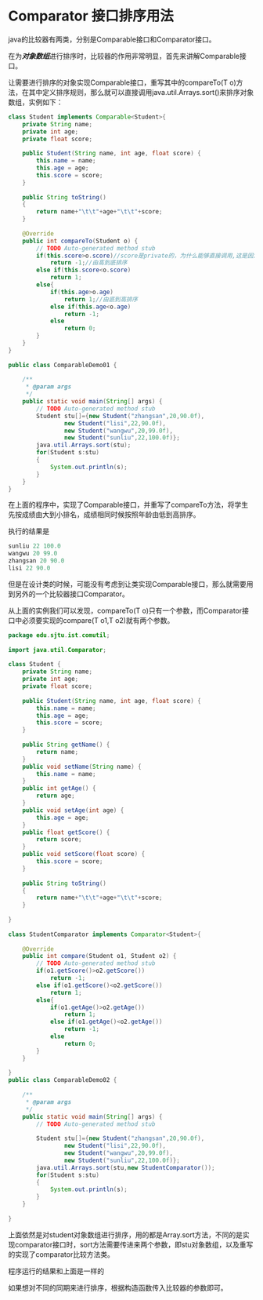 # Comparator 接口排序用法

java的比较器有两类，分别是Comparable接口和Comparator接口。

在为***对象数组***进行排序时，比较器的作用非常明显，首先来讲解Comparable接口。

让需要进行排序的对象实现Comparable接口，重写其中的compareTo(T o)方法，在其中定义排序规则，那么就可以直接调用java.util.Arrays.sort()来排序对象数组，实例如下：

``` java
class Student implements Comparable<Student>{  
    private String name;  
    private int age;  
    private float score;  
      
    public Student(String name, int age, float score) {  
        this.name = name;  
        this.age = age;  
        this.score = score;  
    }  
      
    public String toString()  
    {  
        return name+"\t\t"+age+"\t\t"+score;  
    }  
  
    @Override  
    public int compareTo(Student o) {  
        // TODO Auto-generated method stub  
        if(this.score>o.score)//score是private的，为什么能够直接调用,这是因为在Student类内部  
            return -1;//由高到底排序  
        else if(this.score<o.score)  
            return 1;  
        else{  
            if(this.age>o.age)  
                return 1;//由底到高排序  
            else if(this.age<o.age)  
                return -1;  
            else  
                return 0;  
        }  
    }  
}  
  
public class ComparableDemo01 {  
  
    /** 
     * @param args 
     */  
    public static void main(String[] args) {  
        // TODO Auto-generated method stub  
        Student stu[]={new Student("zhangsan",20,90.0f),  
                new Student("lisi",22,90.0f),  
                new Student("wangwu",20,99.0f),  
                new Student("sunliu",22,100.0f)};  
        java.util.Arrays.sort(stu);  
        for(Student s:stu)  
        {  
            System.out.println(s);  
        }  
    }  
}  
```

在上面的程序中，实现了Comparable接口，并重写了compareTo方法，将学生先按成绩由大到小排名，成绩相同时候按照年龄由低到高排序。

执行的结果是

``` java
sunliu 22 100.0
wangwu 20 99.0
zhangsan 20 90.0
lisi 22 90.0
```

但是在设计类的时候，可能没有考虑到让类实现Comparable接口，那么就需要用到另外的一个比较器接口Comparator。

从上面的实例我们可以发现，compareTo(T o)只有一个参数，而Comparator接口中必须要实现的compare(T o1,T o2)就有两个参数。

``` java
package edu.sjtu.ist.comutil;  
  
import java.util.Comparator;  
  
class Student {  
    private String name;  
    private int age;  
    private float score;  
      
    public Student(String name, int age, float score) {  
        this.name = name;  
        this.age = age;  
        this.score = score;  
    }  
  
    public String getName() {  
        return name;  
    }  
    public void setName(String name) {  
        this.name = name;  
    }  
    public int getAge() {  
        return age;  
    }  
    public void setAge(int age) {  
        this.age = age;  
    }  
    public float getScore() {  
        return score;  
    }  
    public void setScore(float score) {  
        this.score = score;  
    }  
  
    public String toString()  
    {  
        return name+"\t\t"+age+"\t\t"+score;  
    }  
  
}  
  
class StudentComparator implements Comparator<Student>{  
  
    @Override  
    public int compare(Student o1, Student o2) {  
        // TODO Auto-generated method stub  
        if(o1.getScore()>o2.getScore())  
            return -1;  
        else if(o1.getScore()<o2.getScore())  
            return 1;  
        else{  
            if(o1.getAge()>o2.getAge())  
                return 1;  
            else if(o1.getAge()<o2.getAge())  
                return -1;  
            else   
                return 0;  
        }  
    }  
      
} 
public class ComparableDemo02 {  
  
    /** 
     * @param args 
     */  
    public static void main(String[] args) {  
        // TODO Auto-generated method stub  
  
        Student stu[]={new Student("zhangsan",20,90.0f),  
                new Student("lisi",22,90.0f),  
                new Student("wangwu",20,99.0f),  
                new Student("sunliu",22,100.0f)};  
        java.util.Arrays.sort(stu,new StudentComparator());  
        for(Student s:stu)  
        {  
            System.out.println(s);  
        }  
    }  
  
}  
```

上面依然是对student对象数组进行排序，用的都是Array.sort方法，不同的是实现comparator接口时，sort方法需要传进来两个参数，即stu对象数组，以及重写的实现了comparator比较方法类。

程序运行的结果和上面是一样的

如果想对不同的同期来进行排序，根据构造函数传入比较器的参数即可。









